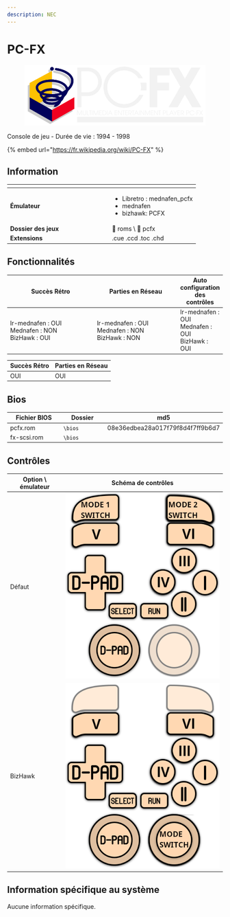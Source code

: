 ```yaml
---
description: NEC
---
```


# PC-FX

<div align="left">

<figure><picture><source srcset="https://raw.githubusercontent.com/fabricecaruso/es-theme-carbon/91d85c7849cc550b0cac4e75cb8e0923d3b61b5e/art/logos/pcfx-w.svg" media="(prefers-color-scheme: dark)"><img src="https://raw.githubusercontent.com/fabricecaruso/es-theme-carbon/52ff37c9e265587d006945a2ba695b5a962b3a3d/art/logos/pcfx.svg" alt=""></picture><figcaption></figcaption></figure>

</div>

Console de jeu - Durée de vie : 1994 - 1998

{% embed url="https://fr.wikipedia.org/wiki/PC-FX" %}

## Information

<table data-header-hidden><thead><tr><th width="224"></th><th></th></tr></thead><tbody><tr><td><strong>Émulateur</strong></td><td><ul><li>Libretro : mednafen_pcfx</li><li>mednafen</li><li>bizhawk: PCFX</li></ul></td></tr><tr><td><strong>Dossier des jeux</strong></td><td><span data-gb-custom-inline data-tag="emoji" data-code="1f4c2">📂</span> roms \ <span data-gb-custom-inline data-tag="emoji" data-code="1f4c2">📂</span> pcfx</td></tr><tr><td><strong>Extensions</strong></td><td>.cue .ccd .toc .chd</td></tr></tbody></table>

## Fonctionnalités

<table><thead><tr><th width="256">Succès Rétro</th><th width="243">Parties en Réseau</th><th>Auto configuration des contrôles</th></tr></thead><tbody><tr><td>lr-mednafen : OUI<br>Mednafen : NON<br>BizHawk : OUI</td><td>lr-mednafen : OUI<br>Mednafen : NON<br>BizHawk : NON</td><td>lr-mednafen : OUI<br>Mednafen : OUI<br>BizHawk : OUI</td></tr></tbody></table>

| Succès Rétro | Parties en Réseau |
| ------------ | ----------------- |
| OUI          | OUI               |

## Bios

<table><thead><tr><th width="224">Fichier BIOS</th><th width="169">Dossier</th><th>md5</th></tr></thead><tbody><tr><td>pcfx.rom</td><td><code>\bios</code></td><td>08e36edbea28a017f79f8d4f7ff9b6d7</td></tr><tr><td>fx-scsi.rom</td><td><code>\bios</code></td><td></td></tr></tbody></table>

## Contrôles

| Option \ émulateur | Schéma de contrôles                                                                                                                       |
| ------------------ | ----------------------------------------------------------------------------------------------------------------------------------------- |
| Défaut             | <img src="https://github.com/RetroBat-Official/retrobat-tattoos/blob/main/default/pcfx.png?raw=true" alt="" data-size="original">         |
| BizHawk            | <img src="https://github.com/RetroBat-Official/retrobat-tattoos/blob/main/default/pcfx_bizhawk.png?raw=true" alt="" data-size="original"> |

## Information spécifique au système

Aucune information spécifique.
